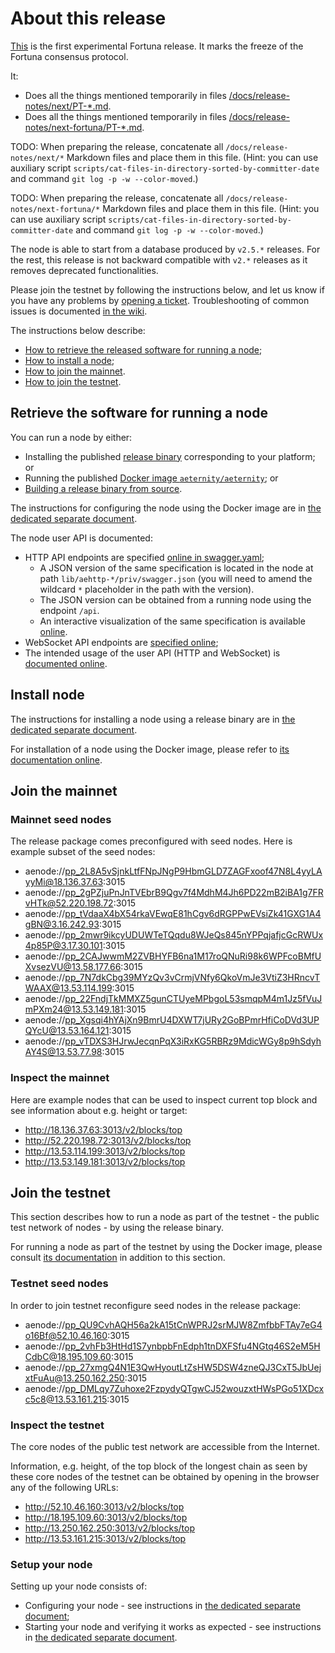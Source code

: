 # About this release

[This][this-release] is the first experimental Fortuna release.
It marks the freeze of the Fortuna consensus protocol.

It:
* Does all the things mentioned temporarily in files [/docs/release-notes/next/PT-*.md](/docs/release-notes/next/).
* Does all the things mentioned temporarily in files [/docs/release-notes/next-fortuna/PT-*.md](/docs/release-notes/next-fortuna/).

TODO: When preparing the release, concatenate all `/docs/release-notes/next/*` Markdown files and place them in this file. (Hint: you can use auxiliary script `scripts/cat-files-in-directory-sorted-by-committer-date` and command `git log -p -w --color-moved`.)

TODO: When preparing the release, concatenate all `/docs/release-notes/next-fortuna/*` Markdown files and place them in this file. (Hint: you can use auxiliary script `scripts/cat-files-in-directory-sorted-by-committer-date` and command `git log -p -w --color-moved`.)

[this-release]: https://github.com/aeternity/aeternity/releases/tag/v3.0.0-alpha.1

The node is able to start from a database produced by `v2.5.*` releases.
For the rest, this release is not backward compatible with `v2.*` releases as it removes deprecated functionalities.

Please join the testnet by following the instructions below, and let us know if you have any problems by [opening a ticket](https://github.com/aeternity/aeternity/issues).
Troubleshooting of common issues is documented [in the wiki](https://github.com/aeternity/aeternity/wiki/Troubleshooting).

The instructions below describe:
* [How to retrieve the released software for running a node](#retrieve-the-software-for-running-a-node);
* [How to install a node](#install-node);
* [How to join the mainnet](#join-the-mainnet).
* [How to join the testnet](#join-the-testnet).

## Retrieve the software for running a node

You can run a node by either:
* Installing the published [release binary][this-release] corresponding to your platform; or
* Running the published [Docker image `aeternity/aeternity`][docker]; or
* [Building a release binary from source][build].

[docker]: https://github.com/aeternity/aeternity/blob/v3.0.0-alpha.1/docs/docker.md
[build]: https://github.com/aeternity/aeternity/blob/v3.0.0-alpha.1/docs/build.md

The instructions for configuring the node using the Docker image are in [the dedicated separate document][docker].

The node user API is documented:
* HTTP API endpoints are specified [online in swagger.yaml][swagger-yaml];
  * A JSON version of the same specification is located in the node at path `lib/aehttp-*/priv/swagger.json` (you will need to amend the wildcard `*` placeholder in the path with the version).
  * The JSON version can be obtained from a running node using the endpoint `/api`.
  * An interactive visualization of the same specification is available [online][swagger-ui].
* WebSocket API endpoints are [specified online][api-doc];
* The intended usage of the user API (HTTP and WebSocket) is [documented online][api-doc].

[swagger-yaml]: https://github.com/aeternity/aeternity/blob/v3.0.0-alpha.1/config/swagger.yaml
[swagger-ui]: https://aeternity.github.io/api-docs/?config=https://raw.githubusercontent.com/aeternity/aeternity/v3.0.0-alpha.1/apps/aehttp/priv/swagger.json
[api-doc]: https://github.com/aeternity/protocol/blob/aeternity-node-v3.0.0-alpha.1/node/api/README.md

## Install node

The instructions for installing a node using a release binary are in [the dedicated separate document](../../docs/installation.md).

For installation of a node using the Docker image, please refer to [its documentation online][docker].

## Join the mainnet

### Mainnet seed nodes

The release package comes preconfigured with seed nodes. Here is example subset of the seed nodes:

* aenode://pp_2L8A5vSjnkLtfFNpJNgP9HbmGLD7ZAGFxoof47N8L4yyLAyyMi@18.136.37.63:3015
* aenode://pp_2gPZjuPnJnTVEbrB9Qgv7f4MdhM4Jh6PD22mB2iBA1g7FRvHTk@52.220.198.72:3015
* aenode://pp_tVdaaX4bX54rkaVEwqE81hCgv6dRGPPwEVsiZk41GXG1A4gBN@3.16.242.93:3015
* aenode://pp_2mwr9ikcyUDUWTeTQqdu8WJeQs845nYPPqjafjcGcRWUx4p85P@3.17.30.101:3015
* aenode://pp_2CAJwwmM2ZVBHYFB6na1M17roQNuRi98k6WPFcoBMfUXvsezVU@13.58.177.66:3015
* aenode://pp_7N7dkCbg39MYzQv3vCrmjVNfy6QkoVmJe3VtiZ3HRncvTWAAX@13.53.114.199:3015
* aenode://pp_22FndjTkMMXZ5gunCTUyeMPbgoL53smqpM4m1Jz5fVuJmPXm24@13.53.149.181:3015
* aenode://pp_Xgsqi4hYAjXn9BmrU4DXWT7jURy2GoBPmrHfiCoDVd3UPQYcU@13.53.164.121:3015
* aenode://pp_vTDXS3HJrwJecqnPqX3iRxKG5RBRz9MdicWGy8p9hSdyhAY4S@13.53.77.98:3015

### Inspect the mainnet

Here are example nodes that can be used to inspect current top block and see information about e.g. height or target:

* http://18.136.37.63:3013/v2/blocks/top
* http://52.220.198.72:3013/v2/blocks/top
* http://13.53.114.199:3013/v2/blocks/top
* http://13.53.149.181:3013/v2/blocks/top

## Join the testnet

This section describes how to run a node as part of the testnet - the public test network of nodes - by using the release binary.

For running a node as part of the testnet by using the Docker image, please consult [its documentation][docker] in addition to this section.

### Testnet seed nodes

In order to join testnet reconfigure seed nodes in the release package:

* aenode://pp_QU9CvhAQH56a2kA15tCnWPRJ2srMJW8ZmfbbFTAy7eG4o16Bf@52.10.46.160:3015
* aenode://pp_2vhFb3HtHd1S7ynbpbFnEdph1tnDXFSfu4NGtq46S2eM5HCdbC@18.195.109.60:3015
* aenode://pp_27xmgQ4N1E3QwHyoutLtZsHW5DSW4zneQJ3CxT5JbUejxtFuAu@13.250.162.250:3015
* aenode://pp_DMLqy7Zuhoxe2FzpydyQTgwCJ52wouzxtHWsPGo51XDcxc5c8@13.53.161.215:3015

### Inspect the testnet

The core nodes of the public test network are accessible from the Internet.

Information, e.g. height, of the top block of the longest chain as seen by these core nodes of the testnet can be obtained by opening in the browser any of the following URLs:
* http://52.10.46.160:3013/v2/blocks/top
* http://18.195.109.60:3013/v2/blocks/top
* http://13.250.162.250:3013/v2/blocks/top
* http://13.53.161.215:3013/v2/blocks/top

### Setup your node

Setting up your node consists of:
* Configuring your node - see instructions in [the dedicated separate document](../../docs/configuration.md);
* Starting your node and verifying it works as expected - see instructions in [the dedicated separate document](../../docs/operation.md).
